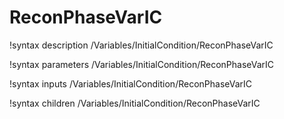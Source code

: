 <!-- MOOSE Documentation Stub: Remove this when content is added. -->

# ReconPhaseVarIC
!syntax description /Variables/InitialCondition/ReconPhaseVarIC

!syntax parameters /Variables/InitialCondition/ReconPhaseVarIC

!syntax inputs /Variables/InitialCondition/ReconPhaseVarIC

!syntax children /Variables/InitialCondition/ReconPhaseVarIC
